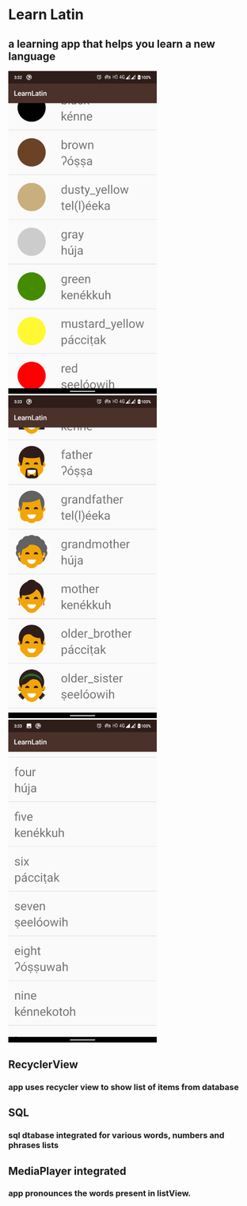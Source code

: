 # Learn Latin

## a learning app that helps you learn a new language 


<img src="images/1.png" width="300"><img src="images/2.png" width="300"><img src="images/3.png" width="300">



## RecyclerView
### app uses recycler view to show list of items from database



## SQL
### sql dtabase integrated for various words, numbers and phrases lists



## MediaPlayer integrated
### app pronounces the words present in listView.